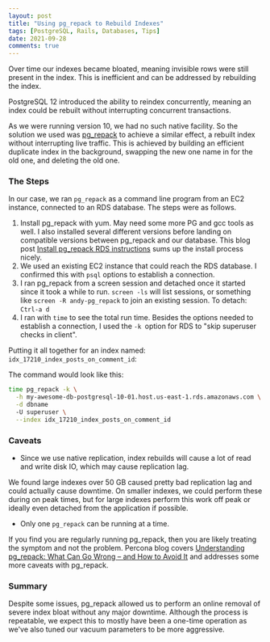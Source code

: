 ```yaml
---
layout: post
title: "Using pg_repack to Rebuild Indexes"
tags: [PostgreSQL, Rails, Databases, Tips]
date: 2021-09-28
comments: true
---
```


Over time our indexes became bloated, meaning invisible rows were still present in the index. This is inefficient and can be addressed by rebuilding the index.

PostgreSQL 12 introduced the ability to reindex concurrently, meaning an index could be rebuilt without interrupting concurrent transactions.

As we were running version 10, we had no such native facility. So the solution we used was [pg_repack](https://reorg.github.io/pg_repack/) to achieve a similar effect, a rebuilt index without interrupting live traffic. This is achieved by building an efficient duplicate index in the background, swapping the new one name in for the old one, and deleting the old one.

### The Steps

In our case, we ran `pg_repack` as a command line program from an EC2 instance, connected to an RDS database. The steps were as follows.

1. Install pg_repack with yum. May need some more PG and gcc tools as well. I also installed several different versions before landing on compatible versions between pg_repack and our database.
This blog post [Install pg_repack RDS instructions](https://theituniversecom.wordpress.com/install-pg_repack-on-amazon-ec2-for-rds-postgresql-instances/) sums up the install process nicely.
1. We used an existing EC2 instance that could reach the RDS database. I confirmed this with `psql` options to establish a connection.
1. I ran pg_repack from a screen session and detached once it started since it took a while to run. `screen -ls` will list sessions, or something like `screen -R andy-pg_repack` to join an existing session. To detach: `Ctrl-a d`
1. I ran with `time` to see the total run time. Besides the options needed to establish a connection, I used the `-k `option for RDS to "skip superuser checks in client".


Putting it all together for an index named: `idx_17210_index_posts_on_comment_id`:

The command would look like this:

```sh
time pg_repack -k \
  -h my-awesome-db-postgresql-10-01.host.us-east-1.rds.amazonaws.com \
  -d dbname
  -U superuser \
  --index idx_17210_index_posts_on_comment_id
```

### Caveats

* Since we use native replication, index rebuilds will cause a lot of read and write disk IO, which may cause replication lag.

We found large indexes over 50 GB caused pretty bad replication lag and could actually cause downtime. On smaller indexes, we could perform these during on peak times, but for large indexes perform this work off peak or ideally even detached from the application if possible.

* Only one `pg_repack` can be running at a time.

If you find you are regularly running pg_repack, then you are likely treating the symptom and not the problem. Percona blog covers [Understanding pg_repack: What Can Go Wrong – and How to Avoid It](https://www.percona.com/blog/2021/06/24/understanding-pg_repack-what-can-go-wrong-and-how-to-avoid-it/) and addresses some more caveats with pg_repack.

### Summary

Despite some issues, pg_repack allowed us to perform an online removal of severe index bloat without any major downtime. Although the process is repeatable, we expect this to mostly have been a one-time operation as we've also tuned our vacuum parameters to be more aggressive.
